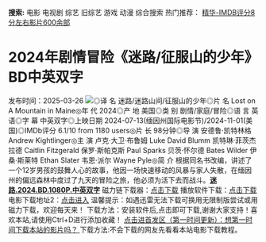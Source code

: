 **搜索:** 电影 电视剧 综艺 旧综艺 游戏 动漫 综合搜索 热门推荐： [精华-IMDB评分8分左右影片600余部](https://www.dytt8.com/html/gndy/jddy/20160320/50510.html)
# 2024年剧情冒险《迷路/征服山的少年》BD中英双字
发布时间：2025-03-26 
![](https://img9.doubanio.com/view/photo/l_ratio_poster/public/p2917340191.jpg)◎译 名 迷路/迷路山间/征服山的少年◎片 名 Lost on A Mountain in Maine◎年 代 2024◎产 地 美国◎类 别 剧情/家庭/冒险◎语 言 英语◎字 幕 中英双字◎上映日期 2024-07-13(缅因州国际电影节)/2024-11-01(美国)◎IMDb评分 6.1/10 from 1180 users◎片 长 98分钟◎导 演 安德鲁·凯特林格 Andrew Kightlinger◎主 演 卢克·大卫·布鲁姆 Luke David Blumm 凯特琳·菲茨杰拉德 Caitlin Fitzgerald 保罗·斯帕克斯 Paul Sparks 贝茨·怀尔德 Bates Wilder 伊桑·斯莱特 Ethan Slater 韦恩·派尔 Wayne Pyle◎简 介 根据同名书改编，讲述了一个12岁男孩的鼓舞人心的故事，他因一场快速移动的风暴与家人失散，在缅因州的偏远森林中度过了九天的冒险之旅，他必须为活下去而战斗。[**迷路.2024.BD.1080P.中英双字**](magnet:?xt=urn:btih:caa6ec5d6588ec73470820e59d22a1b6fe521285&dn=%e9%98%b3%e5%85%89%e7%94%b5%e5%bd%b1dygod.org.%e8%bf%b7%e8%b7%af.2024.BD.1080P.%e4%b8%ad%e8%8b%b1%e5%8f%8c%e5%ad%97.mkv&tr=udp%3a%2f%2ftracker.opentrackr.org%3a1337%2fannounce&tr=udp%3a%2f%2fexodus.desync.com%3a6969%2fannounce) 磁力链下载器：[点击下载](https://dygod.org/js/bt.htm "qBittorrent") 播放软件下载：[点击下载](https://dygod.org/js/player.htm "PotPlayer") 电影下载地址2：[点击进入](https://dygod.org/ "阳光电影") 温馨提示：如遇迅雷无法下载可换用无限制版尝试或用磁力下载，欢迎每天来！  下载方法：安装软件后,点击即可下载,谢谢大家支持！喜欢本站,请使用Ctrl+D进行添加收藏！ [点击进首发区（第一时间更新）：想第一时间下载本站的影片吗？ ](https://www.ygdy8.net/)下载方法:不会下载的网友先看看本站电影下载教程。
